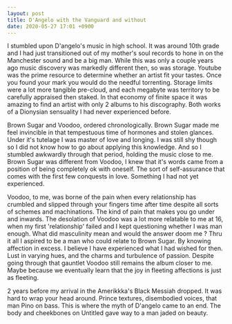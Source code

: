 ```yaml
---
layout: post
title: D'Angelo with the Vanguard and without
date: 2020-05-27 17:01 +0900
---
```

I stumbled upon D'angelo's music in high school. It was around 10th grade and I had just transitioned out of my mother's soul records to hone in on the Manchester sound and be a big man. While this was only a couple years ago music discovery was markedly different then, so was storage. Youtube was the prime resource to determine whether an artist fit your tastes. Once you found your mark you would do the needful torrenting. Storage limits were a lot more tangible pre-cloud, and each megabyte was territory to be carefully appraised then staked. In that economy of finite space it was amazing to find an artist with only 2 albums to his discography. Both works of a Dionysian sensuality I had never experienced before.

Brown Sugar and Voodoo, ordered chronologically. Brown Sugar made me feel invincible in that tempestuous time of hormones and stolen glances. Under it's tutelage I was master of love and longing. I was still shy though so I did not know how to go about applying this knowledge. And so I stumbled awkwardly through that period, holding the music close to me. Brown Sugar was different from Voodoo, I knew that it's words came from a position of being completely ok with oneself. The sort of self-assurance that comes with the first few conquests in love. Something I had not yet experienced.

Voodoo, to me, was borne of the pain when every relationship has crumbled and slipped through your fingers time after time despite all sorts of schemes and machinations. The kind of pain that makes you go under and inwards. The desolation of Voodoo was a lot more relatable to me at 16, when my first 'relationship' failed and I kept questioning whether I was man enough. What did masculinity mean and would the answer doom me ? Thru it all I aspired to be a man who could relate to Brown Sugar. By knowing affection in excess.  I believe I have experienced what I had wished for then. Lust in varying hues, and the charms and turbulence of passion. Despite going through that gauntlet Voodoo still remains the album closer to me. Maybe because we eventually learn that the joy in fleeting affections is just as fleeting.

2 years before my arrival in the Amerikkka's Black Messiah dropped. It was hard to  wrap your head around. Prince textures, disembodied voices, that man Pino on bass. This is where the myth of D'angelo came to an end. The body and cheekbones on Untitled gave way to a man jaded on beauty. 

